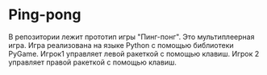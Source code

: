 # Ping-pong
В репозитории лежит прототип игры "Пинг-понг". 
Это мультиплеерная игра. Игра реализована на языке Python с помощью библиотеки PyGame. 
Игрок1 управляет левой ракеткой с помощью клавиш. Игрок 2 управляет правой ракеткой с помощью клавиш.
